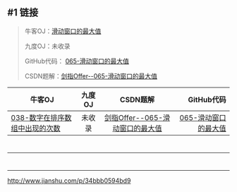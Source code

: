 #1    链接
-------

>牛客OJ：[滑动窗口的最大值](http://www.nowcoder.com/practice/1624bc35a45c42c0bc17d17fa0cba788?tpId=13&tqId=11217&rp=4)
>
>九度OJ：未收录
>
>GitHub代码： [065-滑动窗口的最大值](https://github.com/gatieme/CodingInterviews/tree/master/065-滑动窗口的最大值)
>
>CSDN题解：[剑指Offer--065-滑动窗口的最大值](http://blog.csdn.net/gatieme/article/details/51915826)


| 牛客OJ | 九度OJ | CSDN题解 | GitHub代码 |
| ------- |:-------:|:-------:| -------:|
|[038-数字在排序数组中出现的次数](http://www.nowcoder.com/practice/1624bc35a45c42c0bc17d17fa0cba788?tpId=13&tqId=11217&rp=4) | 未收录 |  [剑指Offer--065-滑动窗口的最大值](http://blog.csdn.net/gatieme/article/details/51915826) | [065-滑动窗口的最大值](https://github.com/gatieme/CodingInterviews/tree/master/065-滑动窗口的最大值) |



#
-------



#
-------

http://www.jianshu.com/p/34bbb0594bd9